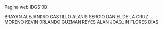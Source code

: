Pagina web IDGS10B

BRAYAN ALEJANDRO CASTILLO ALANIS
SERGIO DANIEL DE LA CRUZ MORENO
KEVIN ORLANDO GUZMAN REYES
ALAN JOAQUIN FLORES DIAS

